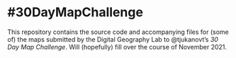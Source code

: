 # #30DayMapChallenge

This repository contains the source code and accompanying files for (some of) the maps submitted by the Digital Geography Lab to @tjukanovt’s *30 Day Map Challenge*. Will (hopefully) fill over the course of November 2021.
